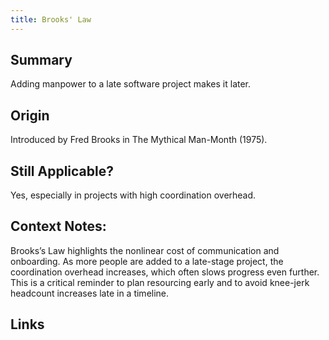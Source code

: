 ```yaml
---
title: Brooks' Law
---
```


## Summary

Adding manpower to a late software project makes it later.

## Origin

Introduced by Fred Brooks in The Mythical Man-Month (1975).

## Still Applicable?

Yes, especially in projects with high coordination overhead.

## Context Notes:

Brooks’s Law highlights the nonlinear cost of communication and onboarding. As more people are added to a late-stage project, the coordination overhead increases, which often slows progress even further. This is a critical reminder to plan resourcing early and to avoid knee-jerk headcount increases late in a timeline.

## Links
